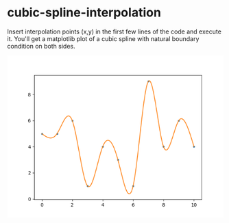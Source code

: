 # cubic-spline-interpolation

Insert interpolation points (x,y) in the first few lines of the code and execute it. You'll get a matplotlib plot of a cubic spline with natural boundary condition on both sides.

<img src="example-spline.png" alt="image of cubic spline"/>
